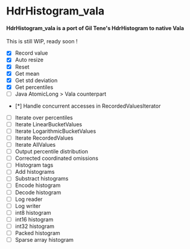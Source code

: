 # HdrHistogram_vala

#### HdrHistogram_vala is a port of Gil Tene's HdrHistogram to native Vala

This is still WIP, ready soon !

- [x] Record value
- [x] Auto resize
- [x] Reset
- [x] Get mean
- [x] Get std deviation
- [x] Get percentiles
- [ ] Java AtomicLong > Vala counterpart
- [*] Handle concurrent accesses in RecordedValuesIterator
- [ ] Iterate over percentiles
- [ ] Iterate LinearBucketValues
- [ ] Iterate LogarithmicBucketValues
- [ ] Iterate RecordedValues
- [ ] Iterate AllValues
- [ ] Output percentile distribution
- [ ] Corrected coordinated omissions
- [ ] Histogram tags
- [ ] Add histograms
- [ ] Substract histograms
- [ ] Encode histogram
- [ ] Decode histogram
- [ ] Log reader
- [ ] Log writer
- [ ] int8 histogram
- [ ] int16 histogram
- [ ] int32 histogram
- [ ] Packed histogram
- [ ] Sparse array histogram
